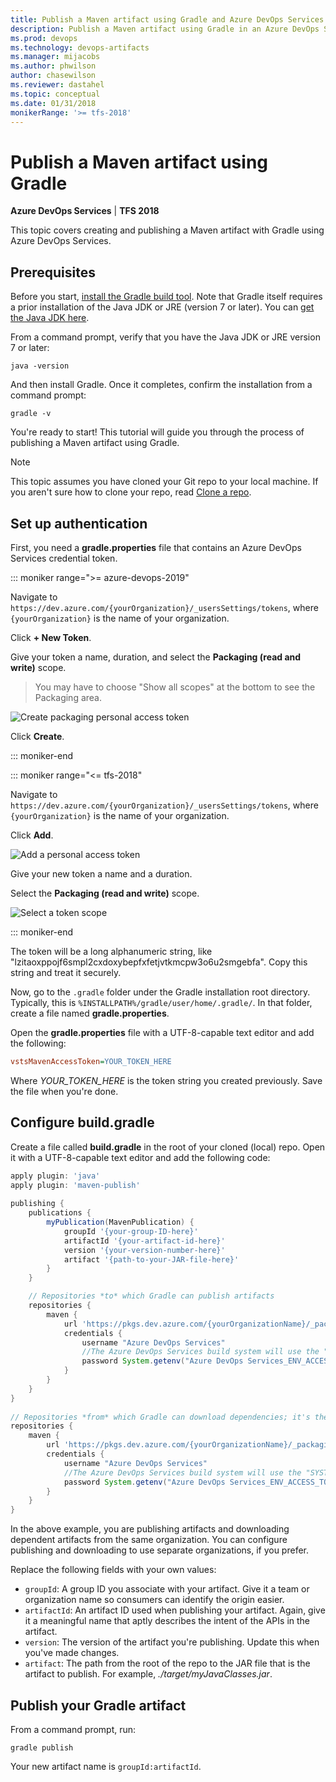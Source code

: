 ```yaml
---
title: Publish a Maven artifact using Gradle and Azure DevOps Services
description: Publish a Maven artifact using Gradle in an Azure DevOps Services build
ms.prod: devops
ms.technology: devops-artifacts
ms.manager: mijacobs
ms.author: phwilson
author: chasewilson
ms.reviewer: dastahel
ms.topic: conceptual
ms.date: 01/31/2018
monikerRange: '>= tfs-2018'
---
```



# Publish a Maven artifact using Gradle

**Azure DevOps Services** | **TFS 2018**

This topic covers creating and publishing a Maven artifact with Gradle using Azure DevOps Services.

## Prerequisites

Before you start, [install the Gradle build tool](https://gradle.org/install/). Note that Gradle itself requires a prior installation of the Java JDK or JRE (version 7 or later). You can [get the Java JDK here](http://www.oracle.com/technetwork/java/javase/downloads/index.html).

From a command prompt, verify that you have the Java JDK or JRE version 7 or later:

```cli
java -version
```

And then install Gradle. Once it completes, confirm the installation from a command prompt:

```cli
gradle -v
```

You're ready to start! This tutorial will guide you through the process of publishing a Maven artifact using Gradle.

> [!NOTE]
> This topic assumes you have cloned your Git repo to your local machine. If you aren't sure how to clone your repo, read [Clone a repo](/azure/devops/repos/git/clone).

## Set up authentication

First, you need a **gradle.properties** file that contains an Azure DevOps Services credential token.

::: moniker range=">= azure-devops-2019"

Navigate to `https://dev.azure.com/{yourOrganization}/_usersSettings/tokens`, where `{yourOrganization}` is the name of your organization.

Click **+ New Token**.

Give your token a name, duration, and select the **Packaging (read and write)** scope. 

> You may have to choose "Show all scopes" at the bottom to see the Packaging area.

![Create packaging personal access token](../_shared/_img/create-packaging-pat.png)

Click **Create**.

::: moniker-end

::: moniker range="<= tfs-2018"

Navigate to `https://dev.azure.com/{yourOrganization}/_usersSettings/tokens`, where `{yourOrganization}` is the name of your organization.

Click **Add**.

![Add a personal access token](_img/add-pat.png)

Give your new token a name and a duration. 

Select the **Packaging (read and write)** scope.

![Select a token scope](_img/select-scope.png)

::: moniker-end

The token will be a long alphanumeric string, like "lzitaoxppojf6smpl2cxdoxybepfxfetjvtkmcpw3o6u2smgebfa". Copy this string and treat it securely.

Now, go to the `.gradle` folder under the Gradle installation root directory. Typically, this is `%INSTALLPATH%/gradle/user/home/.gradle/`. In that folder, create a file named **gradle.properties**. 

Open the **gradle.properties** file with a UTF-8-capable text editor and add the following:
```ini
vstsMavenAccessToken=YOUR_TOKEN_HERE
```

Where *YOUR_TOKEN_HERE* is the token string you created previously. Save the file when you're done.

## Configure build.gradle 

Create a file called **build.gradle** in the root of your cloned (local) repo. Open it with a UTF-8-capable text editor and add the following code:

```groovy
apply plugin: 'java' 
apply plugin: 'maven-publish' 
 
publishing { 
    publications { 
        myPublication(MavenPublication) { 
            groupId '{your-group-ID-here}' 
            artifactId '{your-artifact-id-here}' 
            version '{your-version-number-here}' 
            artifact '{path-to-your-JAR-file-here}' 
        } 
    } 

    // Repositories *to* which Gradle can publish artifacts 
    repositories { 
        maven { 
            url 'https://pkgs.dev.azure.com/{yourOrganizationName}/_packaging/{yourProjectName}' 
            credentials { 
                username "Azure DevOps Services" 
                //The Azure DevOps Services build system will use the "SYSTEM_ACCESSTOKEN" to authenticate to Azure DevOps Services feeds 
                password System.getenv("Azure DevOps Services_ENV_ACCESS_TOKEN") != null ? System.getenv("Azure DevOps Services_ENV_ACCESS_TOKEN") : vstsMavenAccessToken 
            } 
        } 
    } 
} 
 
// Repositories *from* which Gradle can download dependencies; it's the same as above in this example
repositories { 
    maven { 
        url 'https://pkgs.dev.azure.com/{yourOrganizationName}/_packaging/{yourProjectName}' 
        credentials { 
            username "Azure DevOps Services" 
            //The Azure DevOps Services build system will use the "SYSTEM_ACCESSTOKEN" to authenticate to Azure DevOps Services feeds 
            password System.getenv("Azure DevOps Services_ENV_ACCESS_TOKEN") != null ? System.getenv("Azure DevOps Services_ENV_ACCESS_TOKEN") : vstsMavenAccessToken 
        } 
    } 
} 
```
In the above example, you are publishing artifacts and downloading dependent artifacts from the same organization. You can configure
publishing and downloading to use separate organizations, if you prefer.

Replace the following fields with your own values:

- `groupId`: A group ID you associate with your artifact. Give it a team or organization name so consumers can identify the origin easier.
- `artifactId`: An artifact ID used when publishing your artifact. Again, give it a meaningful name that aptly describes the intent of the APIs in the artifact.
- `version`: The version of the artifact you're publishing. Update this when you've made changes.
- `artifact`: The path from the root of the repo to the JAR file that is the artifact to publish. For example, *./target/myJavaClasses.jar*.


## Publish your Gradle artifact

From a command prompt, run:

```cli
gradle publish
```

Your new artifact name is `groupId:artifactId`.
